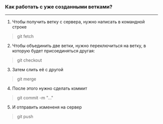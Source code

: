 ### Как работать с уже созданными ветками?
---
1. Чтобы получить ветку с сервера, нужно написать в командной строке
> git fetch

2. Чтобы объединить две ветки, нужно переключиться на ветку, в которую будет присоединяться другая:
> git checkout

3. Затем слить её с другой

> git merge

4. После этого нужно сделать коммит
> git commit -m "..."

5. И отправить измененя на сервер

> git push